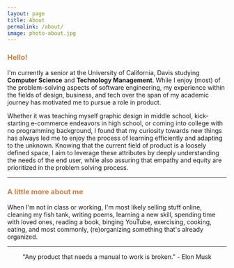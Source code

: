 ```yaml
---
layout: page
title: About
permalink: /about/
image: photo-about.jpg
---
```

<h3 style="color:#c08552;">Hello!</h3>

I'm currently a senior at the University of California, Davis studying **Computer Science** and **Technology Management**. While I enjoy (most) of the problem-solving aspects of software engineering, my experience within the fields of design, business, and tech over the span of my academic journey has motivated me to pursue a role in product.

Whether it was teaching myself graphic design in middle school, kick-starting e-commerce endeavors in high school, or coming into college with no programming background, I found that my curiosity towards new things has always led me to enjoy the process of learning efficiently and adapting to the unknown. Knowing that the current field of product is a loosely defined space, I aim to leverage these attributes by deeply understanding the needs of the end user, while also assuring that empathy and equity are prioritized in the problem solving process. 

***

<h3 style="color:#c08552;">A little more about me</h3>

When I'm not in class or working, I'm most likely selling stuff online, cleaning my fish tank, writing poems, learning a new skill, spending time with loved ones, reading a book, binging YouTube, exercising, cooking, eating, and most commonly, (re)organizing something that's already organized.

***

<p style="text-align:center;">"Any product that needs a manual to work is broken." - Elon Musk</p>
